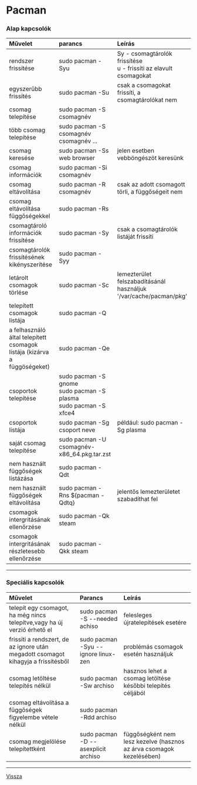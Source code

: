 # Pacman

### Alap kapcsolók

| Művelet | parancs | Leírás |
| :------ | :------ | :----- |
| rendszer frissítése | sudo pacman -Syu | Sy - csomagtárolók frissítése<br/>u - frissíti az elavult csomagokat |
| egyszerűbb frissítés | sudo pacman -Su | csak a csomagokat frissíti, a csomagtárolókat nem |
| csomag telepítése | sudo pacman -S csomagnév |  |
| több csomag telepítése | sudo pacman -S csomagnév csomagnév ... |  |
| csomag keresése | sudo pacman -Ss web browser | jelen esetben vebböngészöt keresünk |
| csomag információk | sudo pacman -Si csomagnév |  |
| csomag eltávolítása | sudo pacman -R csomagnév | csak az adott csomagott törli, a függőségeit nem |
| csomag eltávolítása függőségekkel | sudo pacman -Rs |  |
| csomagtároló információk frissítése | sudo pacman -Sy | csak a csomagtárolók listáját frissíti |
| csomagtárolók frissítésének kikényszerítése | sudo pacman -Syy |  |
| letárolt csomagok törlése | sudo pacman -Sc | lemezterület felszabadításánál használjuk '/var/cache/pacman/pkg' |
| telepített csomagok listája | sudo pacman -Q |  |
| a felhasználó által telepített csomagok listája (kizárva a függöségeket) | sudo pacman -Qe |  |
| csoportok telepítése | sudo pacman -S gnome<br/>sudo pacman -S plasma<br/>sudo pacman -S xfce4<br/> |  |
| csoportok listája | sudo pacman -Sg csoport neve | például: sudo pacman -Sg plasma |
| saját csomag telepítése | sudo pacman -U csomagnév-x86_64.pkg.tar.zst |  |
| nem használt függőségek listázása | sudo pacman -Qdt |  |
| nem használt függőségek eltávolítása | sudo pacman -Rns ${pacman -Qdtq} | jelentős lemezterületet szabadíthat fel |
| csomagok intergritásának ellenőrzése | sudo pacman -Qk steam |  |
| csomagok intergritásának részletesebb ellenőrzése | sudo pacman -Qkk steam |  |

---

### Speciális kapcsolók

| Művelet | Parancs | Leírás |
| :------ | :------ | :----- |
| telepít egy csomagot, ha még nincs telepítve,vagy ha új verzió érhető el | sudo pacman -S --needed achiso | felesleges újratelepítések esetére |
| frissíti a rendszert, de az ignore után megadott csomagot kihagyja a frissítésből | sudo pacman -Syu --ignore linux-zen | problémás csomagok esetén használjuk |
| csomag letöltése telepítés nélkül | sudo pacman -Sw archiso | hasznos lehet a csomag letöltése későbbi telepítés céljából |
| csomag eltávolítása a függőségek figyelembe vétele nélkül | sudo pacman -Rdd archiso |  |
| csomag megjelölése telepítettként | sudo pacman -D --asexplicit archiso | függőségként nem lesz kezelve (hasznos az árva csomagok kezelésében) |

---

[Vissza](../README.md)
